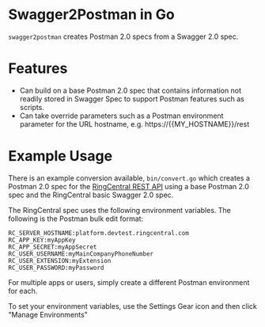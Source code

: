 Swagger2Postman in Go
=====================

`swagger2postman` creates Postman 2.0 specs from a Swagger 2.0 spec.

# Features

* Can build on a base Postman 2.0 spec that contains information not readily stored in Swagger Spec to support Postman features such as scripts.
* Can take override parameters such as a Postman environment parameter for the URL hostname, e.g. https://{{MY_HOSTNAME}}/rest

# Example Usage

There is an example conversion available, `bin/convert.go` which creates a Postman 2.0 spec for the [RingCentral REST API](https://developers.ringcentral.com) using a base Postman 2.0 spec and the RingCentral basic Swagger 2.0 spec.

The RingCentral spec uses the following environment variables. The following is the Postman bulk edit format:

```
RC_SERVER_HOSTNAME:platform.devtest.ringcentral.com
RC_APP_KEY:myAppKey
RC_APP_SECRET:myAppSecret
RC_USER_USERNAME:myMainCompanyPhoneNumber
RC_USER_EXTENSION:myExtension
RC_USER_PASSWORD:myPassword
```

For multiple apps or users, simply create a different Postman environment for each.

To set your environment variables, use the Settings Gear icon and then click "Manage Environments"
